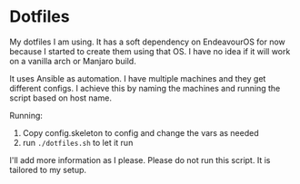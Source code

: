 # Dotfiles

My dotfiles I am using. It has a soft dependency on EndeavourOS for now because I started to create them using that OS.
I have no idea if it will work on a vanilla arch or Manjaro build.

It uses Ansible as automation. I have multiple machines and they get different configs. I achieve this by naming the machines
and running the script based on host name.

Running:
1. Copy config.skeleton to config and change the vars as needed
2. run  `./dotfiles.sh` to let it run

I'll add more information as I please. Please do not run this script. It is tailored to my setup.
